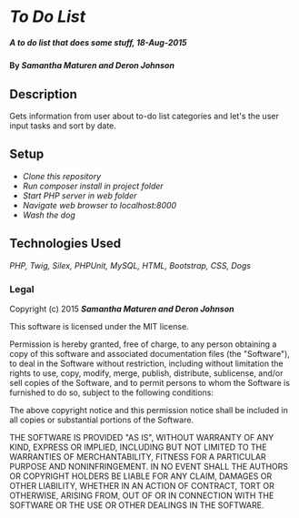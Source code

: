 # _To Do List_

##### _A to do list that does some stuff, 18-Aug-2015_

#### By _**Samantha Maturen and Deron Johnson**_

## Description

Gets information from user about to-do list categories and let's the user input tasks and sort by date.

## Setup

* _Clone this repository_
* _Run composer install in project folder_
* _Start PHP server in web folder_
* _Navigate web browser to localhost:8000_
* _Wash the dog_

## Technologies Used

_PHP, Twig, Silex, PHPUnit, MySQL, HTML, Bootstrap, CSS, Dogs_

### Legal

Copyright (c) 2015 **_Samantha Maturen and Deron Johnson_**

This software is licensed under the MIT license.

Permission is hereby granted, free of charge, to any person obtaining a copy
of this software and associated documentation files (the "Software"), to deal
in the Software without restriction, including without limitation the rights
to use, copy, modify, merge, publish, distribute, sublicense, and/or sell
copies of the Software, and to permit persons to whom the Software is
furnished to do so, subject to the following conditions:

The above copyright notice and this permission notice shall be included in
all copies or substantial portions of the Software.

THE SOFTWARE IS PROVIDED "AS IS", WITHOUT WARRANTY OF ANY KIND, EXPRESS OR
IMPLIED, INCLUDING BUT NOT LIMITED TO THE WARRANTIES OF MERCHANTABILITY,
FITNESS FOR A PARTICULAR PURPOSE AND NONINFRINGEMENT. IN NO EVENT SHALL THE
AUTHORS OR COPYRIGHT HOLDERS BE LIABLE FOR ANY CLAIM, DAMAGES OR OTHER
LIABILITY, WHETHER IN AN ACTION OF CONTRACT, TORT OR OTHERWISE, ARISING FROM,
OUT OF OR IN CONNECTION WITH THE SOFTWARE OR THE USE OR OTHER DEALINGS IN
THE SOFTWARE.
